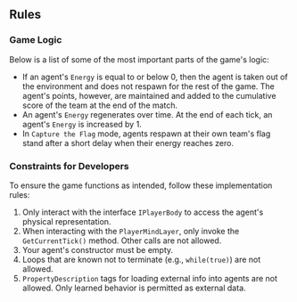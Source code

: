 ## Rules

### Game Logic

Below is a list of some of the most important parts of the game's logic:

- If an agent's `Energy` is equal to or below 0, then the agent is taken out of the environment and does not respawn for the rest of the game. The agent's points, however, are maintained and added to the cumulative score of the team at the end of the match.
- An agent's `Energy` regenerates over time. At the end of each tick, an agent's `Energy` is increased by 1.
- In `Capture the Flag` mode, agents respawn at their own team's flag stand after a short delay when their energy reaches zero.

### Constraints for Developers

To ensure the game functions as intended, follow these implementation rules:

1. Only interact with the interface `IPlayerBody` to access the agent's physical representation.
2. When interacting with the `PlayerMindLayer`, only invoke the `GetCurrentTick()` method. Other calls are not allowed.
3. Your agent's constructor must be empty.
4. Loops that are known not to terminate (e.g., `while(true)`) are not allowed.
5. `PropertyDescription` tags for loading external info into agents are not allowed. Only learned behavior is permitted as external data.